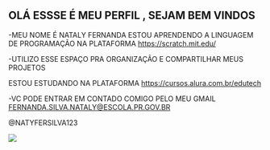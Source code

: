 ## OLÁ ESSSE É MEU PERFIL , SEJAM BEM VINDOS 
 -MEU NOME É NATALY FERNANDA 
ESTOU APRENDENDO A LINGUAGEM  DE PROGRAMAÇÃO NA PLATAFORMA https://scratch.mit.edu/

 -UTILIZO ESSE ESPAÇO PRA ORGANIZAÇÃO E COMPARTILHAR MEUS PROJETOS 

 ESTOU ESTUDANDO NA PLATAFORMA https://cursos.alura.com.br/edutech

-VC PODE ENTRAR EM CONTADO COMIGO PELO MEU GMAIL 
FERNANDA.SILVA.NATALY@ESCOLA.PR.GOV.BR

@NATYFERSILVA123

![](https://media.tenor.com/q9WIDnGJFS0AAAAM/sticker.gif)


